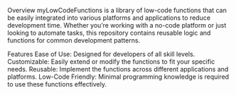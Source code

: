 Overview
myLowCodeFunctions is a library of low-code functions that can be easily integrated into various platforms and applications to reduce development time. Whether you’re working with a no-code platform or just looking to automate tasks, this repository contains reusable logic and functions for common development patterns.

Features
Ease of Use: Designed for developers of all skill levels.
Customizable: Easily extend or modify the functions to fit your specific needs.
Reusable: Implement the functions across different applications and platforms.
Low-Code Friendly: Minimal programming knowledge is required to use these functions effectively.
